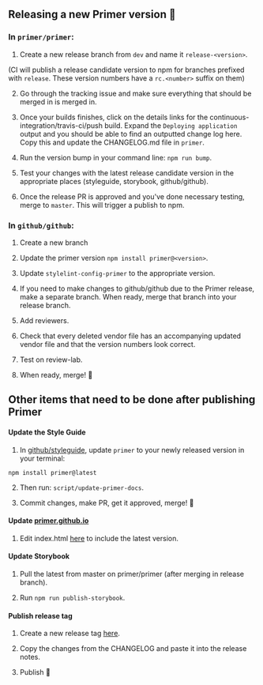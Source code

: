 ## Releasing a new Primer version 🎉


### In `primer/primer`:

1. Create a new release branch from `dev` and name it `release-<version>`.

 (CI will publish a release candidate version to npm for branches prefixed with `release`. These version numbers have a `rc.<number>` suffix on them)

2. Go through the tracking issue and make sure everything that should be merged in is merged in.

3. Once your builds finishes, click on the details links for the continuous-integration/travis-ci/push build.  Expand the `Deploying application` output and you should be able to find an outputted change log here. Copy this and update the CHANGELOG.md file in `primer`.

4. Run the version bump in your command line: `npm run bump`.

5. Test your changes with the latest release candidate version in the appropriate places (styleguide, storybook, github/github).

6. Once the release PR is approved and you've done necessary testing, merge to `master`. This will trigger a publish to npm.


### In `github/github`:

1. Create a new branch

2. Update the primer version  `npm install primer@<version>`.

3. Update `stylelint-config-primer` to the appropriate version.

4. If you need to make changes to github/github due to the Primer release, make a separate branch. When ready, merge that branch into your release branch.

5. Add reviewers.

6. Check that every deleted vendor file has an accompanying updated vendor file and that the version numbers look correct.

7. Test on review-lab.

8. When ready, merge! 🎉


## Other items that need to be done after publishing Primer

#### Update the Style Guide

1. In [github/styleguide](https://github.com/github/styleguide), update `primer` to your newly released version in your terminal:

  `npm install primer@latest`

2. Then  run: `script/update-primer-docs`.

3. Commit changes, make PR, get it approved, merge! 🚀

#### Update [primer.github.io](primer.github.io)

1. Edit index.html [here](https://github.com/primer/primer.github.io/blob/master/index.html) to include the latest version.

#### Update Storybook

1. Pull the latest from master on primer/primer (after merging in release branch).

2. Run `npm run publish-storybook`.

#### Publish release tag

1. Create a new release tag [here](https://github.com/primer/primer/releases/new).

2. Copy the changes from the CHANGELOG and paste it into the release notes.

3. Publish 🎉
